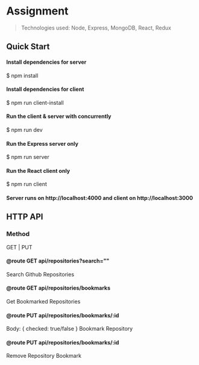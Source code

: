 # Assignment

> Technologies used: Node, Express, MongoDB, React, Redux

## Quick Start

#### Install dependencies for server ####
$ npm install

#### Install dependencies for client ####
$ npm run client-install

#### Run the client & server with concurrently ####
$ npm run dev

#### Run the Express server only ####
$ npm run server

#### Run the React client only ####
$ npm run client

#### Server runs on http://localhost:4000 and client on http://localhost:3000 ####

## HTTP API

### Method ###
GET | PUT

#### @route GET api/repositories?search="" ###
 Search Github Repositories

#### @route GET api/repositories/bookmarks ####
 Get Bookmarked Repositories

#### @route PUT api/repositories/bookmarks/:id ####
 Body: { checked: true/false }
 Bookmark Repository

#### @route PUT api/repositories/bookmarks/:id ####
 Remove Repository Bookmark
